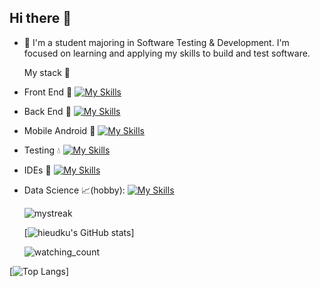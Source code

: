 ## Hi there 👋

<!--
**hieudku/hieuDku** is a ✨ _special_ ✨ repository because its `README.md` (this file) appears on your GitHub profile.

Here are some ideas to get you started:
-->
- 🔭 I'm a student majoring in Software Testing & Development. I'm focused on learning and applying my skills to build and test software.

  My stack :open_file_folder:
  
- Front End :gift: 
      [![My Skills](https://skillicons.dev/icons?i=js,react,html,css)](https://skillicons.dev)



- Back End :electric_plug: 
      [![My Skills](https://skillicons.dev/icons?i=java,cs,dotnet,nodejs)](https://skillicons.dev)



- Mobile Android :moyai:
      [![My Skills](https://skillicons.dev/icons?i=androidstudio,java,gradle)](https://skillicons.dev)



- Testing :droplet:
      [![My Skills](https://skillicons.dev/icons?i=nodejs,selenium)](https://skillicons.dev)



- IDEs :hammer:
      [![My Skills](https://skillicons.dev/icons?i=visualstudio,vscode,androidstudio,unity)](https://skillicons.dev)



- Data Science :chart_with_upwards_trend:(hobby):
      [![My Skills](https://skillicons.dev/icons?i=anaconda,r,py)](https://skillicons.dev)


  
  


  <img src="https://github-readme-streak-stats.herokuapp.com/?user=hieudku&theme=tokyonight" alt="mystreak"/>
  
  [![hieudku's GitHub stats](https://github-readme-stats.vercel.app/api/top-langs?username=hieudku&hide=html,scss,stylus,blade,jupyter%20notebook,python,css,shell,batchfile,dockerfile,typescript&theme=algolia&show_icons=true)]

  <img src="https://widgetbite.com/stats/hieudku" alt="watching_count" />
  
[![Top Langs](https://github-readme-stats.vercel.app/api?username=hieudku&theme=algolia&show_icons=true)]


  



